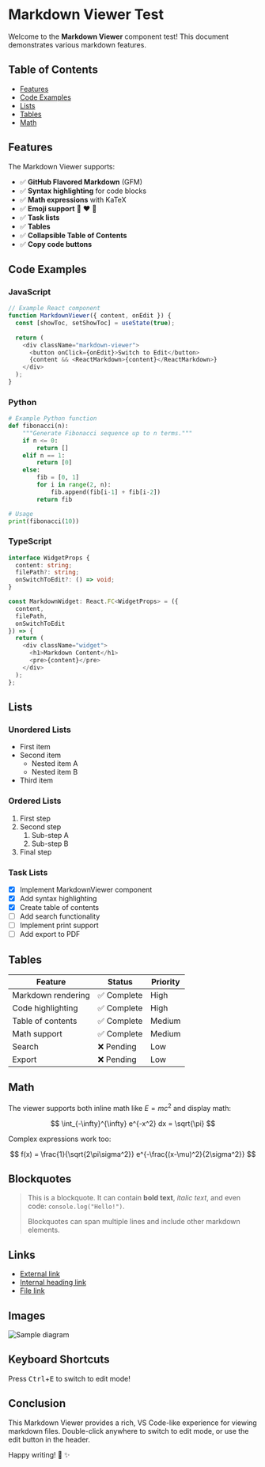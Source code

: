 # Markdown Viewer Test

Welcome to the **Markdown Viewer** component test! This document demonstrates various markdown features.

## Table of Contents

- [Features](#features)
- [Code Examples](#code-examples)
- [Lists](#lists)
- [Tables](#tables)
- [Math](#math)

## Features

The Markdown Viewer supports:

- ✅ **GitHub Flavored Markdown** (GFM)
- ✅ **Syntax highlighting** for code blocks
- ✅ **Math expressions** with KaTeX
- ✅ **Emoji support** :rocket: :heart: :tada:
- ✅ **Task lists**
- ✅ **Tables**
- ✅ **Collapsible Table of Contents**
- ✅ **Copy code buttons**

## Code Examples

### JavaScript

```javascript
// Example React component
function MarkdownViewer({ content, onEdit }) {
  const [showToc, setShowToc] = useState(true);
  
  return (
    <div className="markdown-viewer">
      <button onClick={onEdit}>Switch to Edit</button>
      {content && <ReactMarkdown>{content}</ReactMarkdown>}
    </div>
  );
}
```

### Python

```python
# Example Python function
def fibonacci(n):
    """Generate Fibonacci sequence up to n terms."""
    if n <= 0:
        return []
    elif n == 1:
        return [0]
    else:
        fib = [0, 1]
        for i in range(2, n):
            fib.append(fib[i-1] + fib[i-2])
        return fib

# Usage
print(fibonacci(10))
```

### TypeScript

```typescript
interface WidgetProps {
  content: string;
  filePath?: string;
  onSwitchToEdit?: () => void;
}

const MarkdownWidget: React.FC<WidgetProps> = ({ 
  content, 
  filePath, 
  onSwitchToEdit 
}) => {
  return (
    <div className="widget">
      <h1>Markdown Content</h1>
      <pre>{content}</pre>
    </div>
  );
};
```

## Lists

### Unordered Lists

- First item
- Second item
  - Nested item A
  - Nested item B
- Third item

### Ordered Lists

1. First step
2. Second step
   1. Sub-step A
   2. Sub-step B
3. Final step

### Task Lists

- [x] Implement MarkdownViewer component
- [x] Add syntax highlighting
- [x] Create table of contents
- [ ] Add search functionality
- [ ] Implement print support
- [ ] Add export to PDF

## Tables

| Feature | Status | Priority |
|---------|--------|----------|
| Markdown rendering | ✅ Complete | High |
| Code highlighting | ✅ Complete | High |
| Table of contents | ✅ Complete | Medium |
| Math support | ✅ Complete | Medium |
| Search | ❌ Pending | Low |
| Export | ❌ Pending | Low |

## Math

The viewer supports both inline math like $E = mc^2$ and display math:

$$
\int_{-\infty}^{\infty} e^{-x^2} dx = \sqrt{\pi}
$$

Complex expressions work too:

$$
f(x) = \frac{1}{\sqrt{2\pi\sigma^2}} e^{-\frac{(x-\mu)^2}{2\sigma^2}}
$$

## Blockquotes

> This is a blockquote. It can contain **bold text**, *italic text*, and even code: `console.log("Hello!")`.
>
> Blockquotes can span multiple lines and include other markdown elements.

## Links

- [External link](https://github.com)
- [Internal heading link](#features)
- [File link](./README.md)

## Images

![Sample diagram](https://via.placeholder.com/600x300/333333/FFFFFF?text=Sample+Image)

## Keyboard Shortcuts

Press <kbd>Ctrl</kbd>+<kbd>E</kbd> to switch to edit mode!

## Conclusion

This Markdown Viewer provides a rich, VS Code-like experience for viewing markdown files. Double-click anywhere to switch to edit mode, or use the edit button in the header.

Happy writing! 📝 ✨